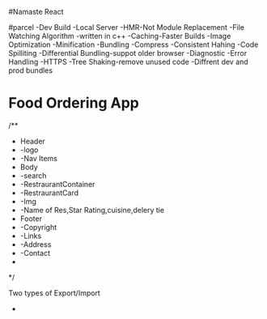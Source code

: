 #Namaste React

#parcel
-Dev Build
-Local Server
-HMR-Not Module Replacement
-File Watching Algorithm -written in c++
-Caching-Faster Builds
-Image Optimization
-Minification 
-Bundling
-Compress
-Consistent Hahing
-Code Spilliting
-Differential Bundling-suppot older browser
-Diagnostic
-Error Handling
-HTTPS
-Tree Shaking-remove unused code
-Diffrent dev and prod bundles




# Food Ordering App
/**
 * Header
 * -logo
 * -Nav Items
 * Body
 *  -search
 *  -RestraurantContainer
 * -RestraurantCard
 *   -Img
 *    -Name of Res,Star Rating,cuisine,delery tie
 * Footer
 * -Copyright
 * -Links
 * -Address
 * -Contact
 * 
 */



 Two types of Export/Import

 -